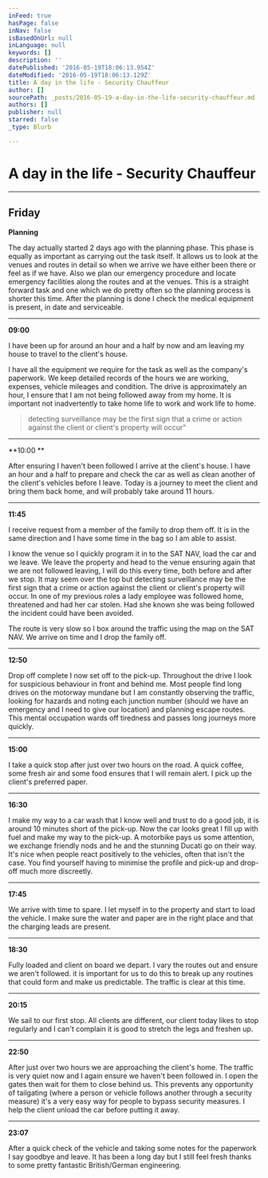 ```yaml
---
inFeed: true
hasPage: false
inNav: false
isBasedOnUrl: null
inLanguage: null
keywords: []
description: ''
datePublished: '2016-05-19T18:06:13.954Z'
dateModified: '2016-05-19T18:06:13.129Z'
title: A day in the life - Security Chauffeur
author: []
sourcePath: _posts/2016-05-19-a-day-in-the-life-security-chauffeur.md
authors: []
publisher: null
starred: false
_type: Blurb

---
```

# A day in the life - Security Chauffeur

****

## Friday

**Planning**

The day actually started 2 days ago with the planning phase. This phase is equally as important as carrying out the task itself. It allows us to look at the venues and routes in detail so when we arrive we have either been there or feel as if we have. Also we plan our emergency procedure and locate emergency facilities along the routes and at the venues. This is a straight forward task and one which we do pretty often so the planning process is shorter this time. After the planning is done I check the medical equipment is present, in date and serviceable.

****

**09:00**

I have been up for around an hour and a half by now and am leaving my house to travel to the client's house.

I have all the equipment we require for the task as well as the company's paperwork. We keep detailed records of the hours we are working, expenses, vehicle mileages and condition. The drive is approximately an hour, I ensure that I am not being followed away from my home. It is important not inadvertently to take home life to work and work life to home.

> detecting surveillance may be the first sign that a crime or action against the client or client's property will occur"

****

**10:00 **

After ensuring I haven't been followed I arrive at the client's house. I have an hour and a half to prepare and check the car as well as clean another of the client's vehicles before I leave. Today is a journey to meet the client and bring them back home, and will probably take around 11 hours.

****

**11:45**

I receive request from a member of the family to drop them off. It is in the same direction and I have some time in the bag so I am able to assist.

I know the venue so I quickly program it in to the SAT NAV, load the car and we leave. We leave the property and head to the venue ensuring again that we are not followed leaving, I will do this every time, both before and after we stop. It may seem over the top but detecting surveillance may be the first sign that a crime or action against the client or client's property will occur. In one of my previous roles a lady employee was followed home, threatened and had her car stolen. Had she known she was being followed the incident could have been avoided. 

The route is very slow so I box around the traffic using the map on the SAT NAV. We arrive on time and I drop the family off.

****

**12:50**

Drop off complete I now set off to the pick-up. Throughout the drive I look for suspicious behaviour in front and behind me. Most people find long drives on the motorway mundane but I am constantly observing the traffic, looking for hazards and noting each junction number (should we have an emergency and I need to give our location) and planning escape routes. This mental occupation wards off tiredness and passes long journeys more quickly.

****

**15:00**

I take a quick stop after just over two hours on the road. A quick coffee, some fresh air and some food ensures that I will remain alert. I pick up the client's preferred paper.

****

**16:30**

I make my way to a car wash that I know well and trust to do a good job, it is around 10 minutes short of the pick-up. Now the car looks great I fill up with fuel and make my way to the pick-up. A motorbike pays us some attention, we exchange friendly nods and he and the stunning Ducati go on their way. It's nice when people react positively to the vehicles, often that isn't the case. You find yourself having to minimise the profile and pick-up and drop-off much more discreetly. 

****

**17:45**

We arrive with time to spare. I let myself in to the property and start to load the vehicle. I make sure the water and paper are in the right place and that the charging leads are present. 

****

**18:30**

Fully loaded and client on board we depart. I vary the routes out and ensure we aren't followed. it is important for us to do this to break up any routines that could form and make us predictable. The traffic is clear at this time.

****

**20:15**

We sail to our first stop. All clients are different, our client today likes to stop regularly and I can't complain it is good to stretch the legs and freshen up.

****

**22:50**

After just over two hours we are approaching the client's home. The traffic is very quiet now and I again ensure we haven't been followed in. I open the gates then wait for them to close behind us. This prevents any opportunity of tailgating (where a person or vehicle follows another through a security measure) it's a very easy way for people to bypass security measures. I help the client unload the car before putting it away. 

****

**23:07**

After a quick check of the vehicle and taking some notes for the paperwork I say goodbye and leave. It has been a long day but I still feel fresh thanks to some pretty fantastic British/German engineering.